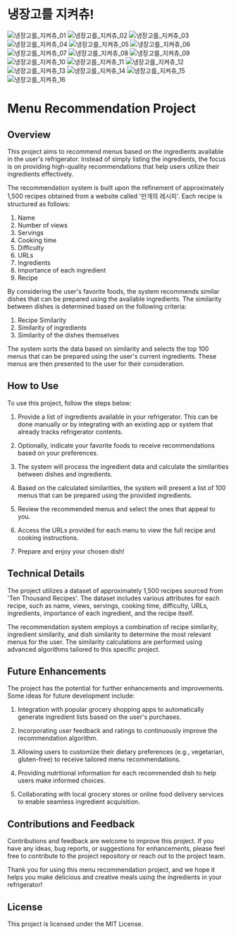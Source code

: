 # 냉장고를 지켜츄!
![냉장고를_지켜츄_01](./img/냉장고를_지켜츄_page-0001.jpg)
![냉장고를_지켜츄_02](./img/냉장고를_지켜츄_page-0002.jpg)
![냉장고를_지켜츄_03](./img/냉장고를_지켜츄_page-0003.jpg)
![냉장고를_지켜츄_04](./img/냉장고를_지켜츄_page-0004.jpg)
![냉장고를_지켜츄_05](./img/냉장고를_지켜츄_page-0005.jpg)
![냉장고를_지켜츄_06](./img/냉장고를_지켜츄_page-0006.jpg)
![냉장고를_지켜츄_07](./img/냉장고를_지켜츄_page-0007.jpg)
![냉장고를_지켜츄_08](./img/냉장고를_지켜츄_page-0008.jpg)
![냉장고를_지켜츄_09](./img/냉장고를_지켜츄_page-0009.jpg)
![냉장고를_지켜츄_10](./img/냉장고를_지켜츄_page-0010.jpg)
![냉장고를_지켜츄_11](./img/냉장고를_지켜츄_page-0011.jpg)
![냉장고를_지켜츄_12](./img/냉장고를_지켜츄_page-0012.jpg)
![냉장고를_지켜츄_13](./img/냉장고를_지켜츄_page-0013.jpg)
![냉장고를_지켜츄_14](./img/냉장고를_지켜츄_page-0014.jpg)
![냉장고를_지켜츄_15](./img/냉장고를_지켜츄_page-0015.jpg)
![냉장고를_지켜츄_16](./img/냉장고를_지켜츄_page-0016.jpg)


# Menu Recommendation Project

## Overview
This project aims to recommend menus based on the ingredients available in the user's refrigerator. Instead of simply listing the ingredients, the focus is on providing high-quality recommendations that help users utilize their ingredients effectively.

The recommendation system is built upon the refinement of approximately 1,500 recipes obtained from a website called '만개의 레시피'. Each recipe is structured as follows:

1. Name
2. Number of views
3. Servings
4. Cooking time
5. Difficulty
6. URLs
7. Ingredients
8. Importance of each ingredient
9. Recipe

By considering the user's favorite foods, the system recommends similar dishes that can be prepared using the available ingredients. The similarity between dishes is determined based on the following criteria:

1. Recipe Similarity
2. Similarity of ingredients
3. Similarity of the dishes themselves

The system sorts the data based on similarity and selects the top 100 menus that can be prepared using the user's current ingredients. These menus are then presented to the user for their consideration.

## How to Use
To use this project, follow the steps below:

1. Provide a list of ingredients available in your refrigerator. This can be done manually or by integrating with an existing app or system that already tracks refrigerator contents.

2. Optionally, indicate your favorite foods to receive recommendations based on your preferences.

3. The system will process the ingredient data and calculate the similarities between dishes and ingredients.

4. Based on the calculated similarities, the system will present a list of 100 menus that can be prepared using the provided ingredients.

5. Review the recommended menus and select the ones that appeal to you.

6. Access the URLs provided for each menu to view the full recipe and cooking instructions.

7. Prepare and enjoy your chosen dish!

## Technical Details
The project utilizes a dataset of approximately 1,500 recipes sourced from 'Ten Thousand Recipes'. The dataset includes various attributes for each recipe, such as name, views, servings, cooking time, difficulty, URLs, ingredients, importance of each ingredient, and the recipe itself.

The recommendation system employs a combination of recipe similarity, ingredient similarity, and dish similarity to determine the most relevant menus for the user. The similarity calculations are performed using advanced algorithms tailored to this specific project.

## Future Enhancements
The project has the potential for further enhancements and improvements. Some ideas for future development include:

1. Integration with popular grocery shopping apps to automatically generate ingredient lists based on the user's purchases.

2. Incorporating user feedback and ratings to continuously improve the recommendation algorithm.

3. Allowing users to customize their dietary preferences (e.g., vegetarian, gluten-free) to receive tailored menu recommendations.

4. Providing nutritional information for each recommended dish to help users make informed choices.

5. Collaborating with local grocery stores or online food delivery services to enable seamless ingredient acquisition.

## Contributions and Feedback
Contributions and feedback are welcome to improve this project. If you have any ideas, bug reports, or suggestions for enhancements, please feel free to contribute to the project repository or reach out to the project team.

Thank you for using this menu recommendation project, and we hope it helps you make delicious and creative meals using the ingredients in your refrigerator!


## License
This project is licensed under the MIT License.
